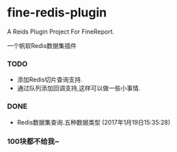 # fine-redis-plugin
A Reids Plugin Project For FineReport.

一个帆软Redis数据集插件
### TODO
- 添加Redis切片查询支持.
- 通过队列添加回调支持,这样可以做一些小事情.

### DONE
- Redis数据集查询.五种数据类型 (2017年1月19日15:35:28)

### 100块都不给我~
